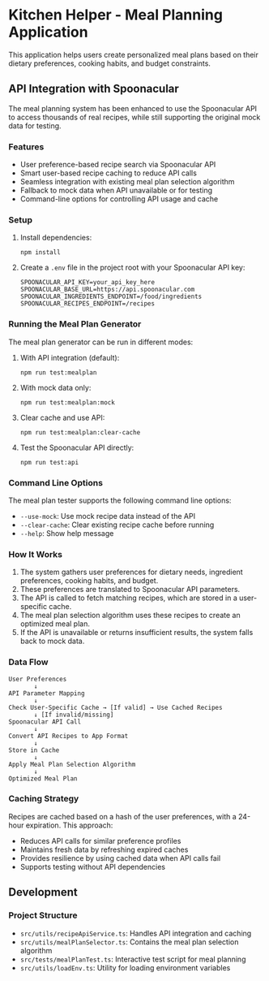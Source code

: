 # Kitchen Helper - Meal Planning Application

This application helps users create personalized meal plans based on their dietary preferences, cooking habits, and budget constraints.

## API Integration with Spoonacular

The meal planning system has been enhanced to use the Spoonacular API to access thousands of real recipes, while still supporting the original mock data for testing.

### Features

- User preference-based recipe search via Spoonacular API
- Smart user-based recipe caching to reduce API calls
- Seamless integration with existing meal plan selection algorithm
- Fallback to mock data when API unavailable or for testing
- Command-line options for controlling API usage and cache

### Setup

1. Install dependencies:
   ```
   npm install
   ```

2. Create a `.env` file in the project root with your Spoonacular API key:
   ```
   SPOONACULAR_API_KEY=your_api_key_here
   SPOONACULAR_BASE_URL=https://api.spoonacular.com
   SPOONACULAR_INGREDIENTS_ENDPOINT=/food/ingredients
   SPOONACULAR_RECIPES_ENDPOINT=/recipes
   ```

### Running the Meal Plan Generator

The meal plan generator can be run in different modes:

1. With API integration (default):
   ```
   npm run test:mealplan
   ```

2. With mock data only:
   ```
   npm run test:mealplan:mock
   ```

3. Clear cache and use API:
   ```
   npm run test:mealplan:clear-cache
   ```

4. Test the Spoonacular API directly:
   ```
   npm run test:api
   ```

### Command Line Options

The meal plan tester supports the following command line options:

- `--use-mock`: Use mock recipe data instead of the API
- `--clear-cache`: Clear existing recipe cache before running
- `--help`: Show help message

### How It Works

1. The system gathers user preferences for dietary needs, ingredient preferences, cooking habits, and budget.
2. These preferences are translated to Spoonacular API parameters.
3. The API is called to fetch matching recipes, which are stored in a user-specific cache.
4. The meal plan selection algorithm uses these recipes to create an optimized meal plan.
5. If the API is unavailable or returns insufficient results, the system falls back to mock data.

### Data Flow

```
User Preferences
       ↓
API Parameter Mapping
       ↓
Check User-Specific Cache → [If valid] → Use Cached Recipes
       ↓ [If invalid/missing]
Spoonacular API Call
       ↓
Convert API Recipes to App Format
       ↓
Store in Cache
       ↓
Apply Meal Plan Selection Algorithm
       ↓
Optimized Meal Plan
```

### Caching Strategy

Recipes are cached based on a hash of the user preferences, with a 24-hour expiration. This approach:
- Reduces API calls for similar preference profiles
- Maintains fresh data by refreshing expired caches
- Provides resilience by using cached data when API calls fail
- Supports testing without API dependencies

## Development

### Project Structure

- `src/utils/recipeApiService.ts`: Handles API integration and caching
- `src/utils/mealPlanSelector.ts`: Contains the meal plan selection algorithm
- `src/tests/mealPlanTest.ts`: Interactive test script for meal planning
- `src/utils/loadEnv.ts`: Utility for loading environment variables 